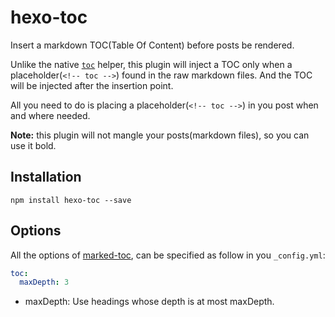 # hexo-toc

Insert a markdown TOC(Table Of Content) before posts be rendered. 

Unlike the native [`toc`](http://hexo.io/docs/helpers.html#toc) helper, this plugin will inject a TOC only when a placeholder(`<!-- toc -->`) found in the raw markdown files. And the TOC will be injected after the insertion point. 

All you need to do is placing a placeholder(`<!-- toc -->`) in you post when and where needed. 

**Note:** this plugin will not mangle your posts(markdown files), so you can use it bold.

## Installation

```node
npm install hexo-toc --save
```

## Options

All the options of [marked-toc](https://github.com/jonschlinkert/marked-toc#options), 
can be specified as follow in you `_config.yml`:

```yaml
toc:
  maxDepth: 3
```

- maxDepth: Use headings whose depth is at most maxDepth.
